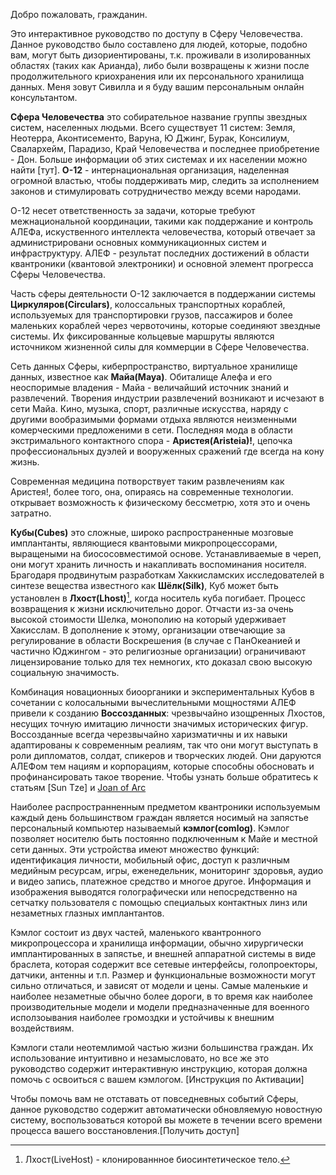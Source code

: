 Добро пожаловать, гражданин.

Это интерактивное руководство по доступу в Сферу Человечества. Данное руководство было составлено для людей, которые, подобно вам, могут быть дизориентированы, т.к. проживали в изолированных областях (таких как Арианда), либо были возвращены к жизни после продолжительного криохранения или их персонального хранилища данных. Меня зовут Сивилла и я буду вашим персональным онлайн консультантом.

**Сфера Человечества** это собирательное название группы звездных систем, населенных людьми. Всего существует 11 систем: Земля, Неотерра, Аконтисементо, Варуна, Ю Джинг, Бурак, Консилиум, Свалархейм, Парадизо, Край Человечества и последнее приобретение - Дон. Больше информации об этих системах и их населении можно найти [тут].
**О-12** - интернациональная организация, наделенная огромной властью, чтобы поддерживать мир, следить за исполнением законов и стимулировать сотрудничество между всеми народами.

О-12 несет ответственность за задачи, которые требуют межнациональной координации, такими как поддержание и контроль АЛЕФа, искуственного интеллекта человечества, который отвечает за администрировани основных коммуникационных систем и инфраструктуру. АЛЕФ - результат последних достижений в области квантроники (квантовой электроники) и основной элемент прогресса Сферы Человечества.

Часть сферы деятельности О-12 заключается в поддержании системы **Циркуляров(Circulars)**, колоссальных транспортных кораблей, используемых для транспортировки грузов, пассажиров и более маленьких кораблей через червоточины, которые соединяют звездные системы. Их фиксированные кольцевые маршруты являются источником жизненной силы для коммерции в Сфере Человечества.

Сеть данных Сферы, киберпространство, виртуальное хранилище данных, известное как **Майа(Maya)**. Обиталище Алефа и его неоспоримые владения - Майа - величайший источник знаний и развлечений. Творения индустрии развлечений возникают и исчезают в сети Майа. Кино, музыка, спорт, различные искусства, наряду с другими вообразимыми формами отдыха являются неизменными комерческими предложеними в сети. Последняя мода в области экстримального контактного спора - **Аристея(Aristeia)!**, цепочка профессиональных дуэлей и вооруженных сражений где всегда на кону жизнь.

Современная медицина потворствует таким развлечениям как Аристея!, более того, она, опираясь на современные технологии. открывает возможность к физическому бессметрю, хотя это и очень затратно.

**Кубы(Cubes)** это сложные, широко распространенные мозговые имплантанты, являющиеся квантовыми микропроцессорами, выращеными на биососовместимой основе. Устанавливаемые в череп, они могут хранить личность и накапливать воспоминания носителя. Брагодаря продвинутым разработкам Хаккисламских исследователей в синтезе вещества известного как **Шёлк(Silk)**, Куб может быть установлен в **Лхост(Lhost)**[^1], когда носитель куба погибает.
Процесс возвращения к жизни исключительно дорог. Отчасти из-за очень высокой стоимости Шелка, монополию на который удерживает Хакисслам. В дополнение к этому, организации отвечающие за регулирование в области Воскрешения (в случае с ПанОкеанией и частично Юджингом - это религиозные организации) ограничивают лицензирование только для тех немногих, кто доказал свою высокую социальную значимость.

Комбинация новационных биоорганики и экспериментальных Кубов в сочетании с колосальными вычеслительными мощностями АЛЕФ привели к созданию **Воссозданных**: чрезвычайно изощренных Лхостов, несущих точную имитацию личности значимых исторических фигур. Воссозданные всегда черезвычайно харизматичны и их навыки адаптированы к современным реалиям, так что они могут выступать в роли дипломатов, солдат, спикеров и творческих людей. Они даруются АЛЕФом тем нациям и корпорациям, которые способны обосновать и профинансировать такое творение.
Чтобы узнать больше обратитесь к статьям [Sun Tze] и [Joan of Arc](joan_of_arc.md)

Наиболее распространненным предметом квантроники используемым каждый день большинством граждан является носимый на запястье персональный компьютер называемый **кэмлог(comlog)**. Кэмлог позволяет носителю быть постоянно подключенным к Майе и местной сети данных. Эти устройства имеют множество функций: идентификация личности, мобильный офис, доступ к различным медийным ресурсам, игры, еженедельник, мониторинг здоровья, аудио и видео запись, платежное средство и многое другое. Информация и изображения выводятся голографически или непосредственно на сетчатку пользователя с помощью специальых контактных линз или незаметных глазных имплантантов.

Кэмлог состоит из двух частей, маленького квантронного микропроцессора и хранилища информации, обычно хирургически имплантированных в запястье, и внешней аппаратной системы в виде браслета, которая содержит все сетевые интерфейсы, голопроекторы, датчики, антенны и т.п. Размер и функциональные возможности могут сильно отличаться, и зависят от модели и цены. Самые маленькие и наиболее незаметные обычно более дороги, в то время как наиболее производительные модели и модели предназначенные для военного исползоывания наиболее громоздки и устойчивы к внешним воздействиям.

Кэмлоги стали неотемлимой частью жизни большинства граждан. Их использование интуитивно и незамысловато, но все же это руководство содержит интерактивную инструкцию, которая должна помочь с освоиться с вашем кэмлогом. [Инструкция по Активации]

Чтобы помочь вам не отставать от повседневных событий Сферы, данное руководство содержит автоматически обновляемую новостную систему, воспользоваться которой вы можете в течении всего времени процесса вашего восстановления.[Получить доступ]



[^1]: Лхост(LiveHost) - клонированнное биосинтетическое тело.